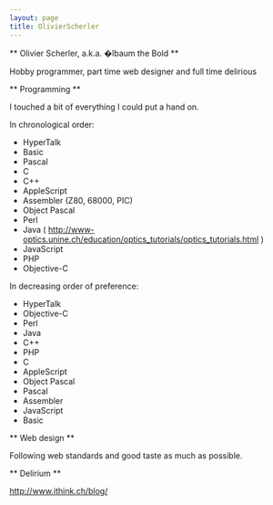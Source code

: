 ```yaml
---
layout: page
title: OlivierScherler
---
```




** Olivier Scherler, a.k.a. �lbaum the Bold **

Hobby programmer, part time web designer and full time delirious

** Programming **

I touched a bit of everything I could put a hand on.

In chronological order:


* HyperTalk
* Basic
* Pascal
* C
* C++
* AppleScript
* Assembler (Z80, 68000, PIC)
* Object Pascal
* Perl
* Java ( http://www-optics.unine.ch/education/optics_tutorials/optics_tutorials.html )
* JavaScript
* PHP
* Objective-C


In decreasing order of preference:


* HyperTalk
* Objective-C
* Perl
* Java
* C++
* PHP
* C
* AppleScript
* Object Pascal
* Pascal
* Assembler
* JavaScript
* Basic


** Web design **

Following web standards and good taste as much as possible.

** Delirium **

http://www.ithink.ch/blog/

